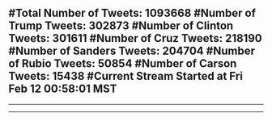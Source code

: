 #Total Number of Tweets: 1093668 
#Number of Trump Tweets: 302873
#Number of Clinton Tweets: 301611
#Number of Cruz Tweets: 218190
#Number of Sanders Tweets: 204704
#Number of Rubio Tweets: 50854
#Number of Carson Tweets: 15438
#Current Stream Started at Fri Feb 12 00:58:01 MST
---
---
---
